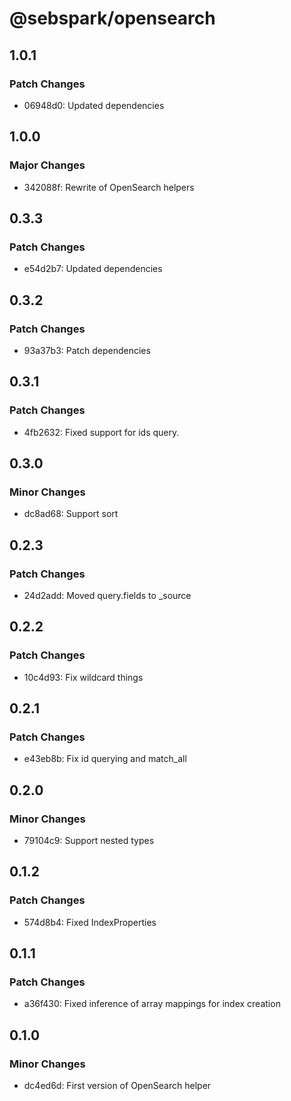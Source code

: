 # @sebspark/opensearch

## 1.0.1

### Patch Changes

- 06948d0: Updated dependencies

## 1.0.0

### Major Changes

- 342088f: Rewrite of OpenSearch helpers

## 0.3.3

### Patch Changes

- e54d2b7: Updated dependencies

## 0.3.2

### Patch Changes

- 93a37b3: Patch dependencies

## 0.3.1

### Patch Changes

- 4fb2632: Fixed support for ids query.

## 0.3.0

### Minor Changes

- dc8ad68: Support sort

## 0.2.3

### Patch Changes

- 24d2add: Moved query.fields to \_source

## 0.2.2

### Patch Changes

- 10c4d93: Fix wildcard things

## 0.2.1

### Patch Changes

- e43eb8b: Fix id querying and match_all

## 0.2.0

### Minor Changes

- 79104c9: Support nested types

## 0.1.2

### Patch Changes

- 574d8b4: Fixed IndexProperties<Date>

## 0.1.1

### Patch Changes

- a36f430: Fixed inference of array mappings for index creation

## 0.1.0

### Minor Changes

- dc4ed6d: First version of OpenSearch helper
